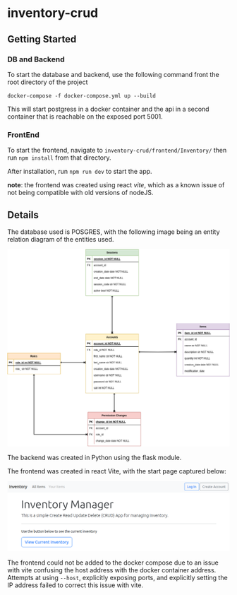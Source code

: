 # inventory-crud

## Getting Started

### DB and Backend

To start the database and backend, use the following command front the root directory of the project

```
docker-compose -f docker-compose.yml up --build
```

This will start postgress in a docker container and the api in a second container that is reachable on the exposed port 5001.

### FrontEnd

To start the frontend, navigate to `inventory-crud/frontend/Inventory/` then run `npm install` from that directory.

After installation, run `npm run dev` to start the app. 

__note__: the frontend was created using react _vite_, which as a known issue of not being compatible with old versions of nodeJS.

## Details

The database used is POSGRES, with the following image being an entity relation diagram of the entities used.

![ERD](/assets/erd/erd.png)

The backend was created in Python using the flask module. 

The frontend was created in react Vite, with the start page captured below:

![ERD](/assets/erd/frontend.png)

The frontend could not be added to the docker compose due to an issue with vite confusing the host address with the docker container address. Attempts at using `--host`, explicitly exposing ports, and explicitly setting the IP address failed to correct this issue with vite.
